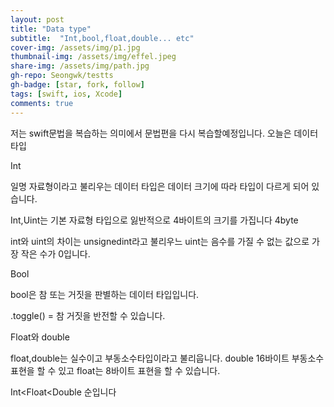 ```yaml
---
layout: post
title: "Data type"
subtitle:  "Int,bool,float,double... etc"
cover-img: /assets/img/p1.jpg
thumbnail-img: /assets/img/effel.jpeg
share-img: /assets/img/path.jpg
gh-repo: Seongwk/testts
gh-badge: [star, fork, follow]
tags: [swift, ios, Xcode]
comments: true
---
```


저는 swift문법을 복습하는 의미에서 문법편을 다시 복습할예정입니다.
오늘은 데이터 타입

Int

일명 자료형이라고 불리우는 데이터 타입은 데이터 크기에 따라 타입이 다르게 되어 있습니다.

Int,Uint는 기본 자료형 타입으로 잃반적으로 4바이트의 크기를 가집니다 4byte

int와 uint의 차이는 unsignedint라고 불리우느 uint는 음수를 가질 수 없는 값으로 가장 작은 수가 0입니다.

Bool

bool은 참 또는 거짓을 판별하는 데이터 타입입니다.

.toggle() = 참 거짓을 반전할 수 있습니다.

Float와 double

float,double는 실수이고 부동소수타입이라고 불리웁니다.
double 16바이트 부동소수 표현을 할 수 있고 float는 8바이트 표현을 할 수 있습니다.

Int<Float<Double 순입니다
